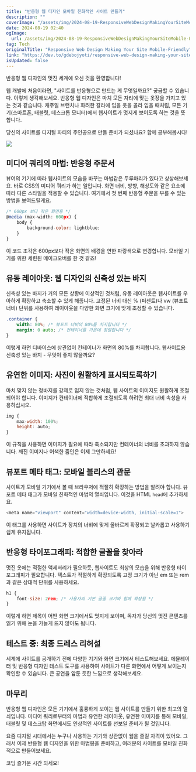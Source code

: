 ```yaml
---
title: "반응형 웹 디자인 모바일 친화적인 사이트 만들기"
description: ""
coverImage: "/assets/img/2024-08-19-ResponsiveWebDesignMakingYourSiteMobile-Friendly_0.png"
date: 2024-08-19 02:40
ogImage: 
  url: /assets/img/2024-08-19-ResponsiveWebDesignMakingYourSiteMobile-Friendly_0.png
tag: Tech
originalTitle: "Responsive Web Design Making Your Site Mobile-Friendly"
link: "https://dev.to/gdebojyoti/responsive-web-design-making-your-site-mobile-friendly-1elp"
isUpdated: false
---
```



반응형 웹 디자인의 멋진 세계에 오신 것을 환영합니다!

웹 개발에 처음이라면, "사이트를 반응형으로 만드는 게 무엇일까요?" 궁금할 수 있습니다. 이렇게 생각해보세요. 반응형 웹 디자인은 마치 모든 자리에 맞는 옷장을 가지고 있는 것과 같습니다. 캐주얼 브런치나 화려한 갈라에 입을 옷을 골라 입을 때처럼, 모든 기기(스마트폰, 태블릿, 데스크톱 모니터)에서 웹사이트가 멋지게 보이도록 하는 것을 뜻합니다.

당신의 사이트를 디지털 파티의 주인공으로 만들 준비가 되셨나요? 함께 공부해봅시다!

<img src="/assets/img/2024-08-19-ResponsiveWebDesignMakingYourSiteMobile-Friendly_0.png" />

<!-- cozy-coder - 수평 -->
<ins class="adsbygoogle"
     style="display:block"
     data-ad-client="ca-pub-4877378276818686"
     data-ad-slot="1107185301"
     data-ad-format="auto"
     data-full-width-responsive="true"></ins>
<script>
     (adsbygoogle = window.adsbygoogle || []).push({});
</script>

## 미디어 쿼리의 마법: 반응형 주문서

뷰어의 기기에 따라 웹사이트의 모습을 바꾸는 마법같은 두루마리가 있다고 상상해보세요. 바로 CSS의 미디어 쿼리가 하는 일입니다. 화면 너비, 방향, 해상도와 같은 요소에 따라 다른 스타일을 적용할 수 있습니다. 여기에서 첫 번째 반응형 주문을 부를 수 있는 방법을 보여드릴게요.

```js
/* 600px 보다 작은 화면용 */
@media (max-width: 600px) {
    body {
        background-color: lightblue;
    }
}
```

이 코드 조각은 600px보다 작은 화면의 배경을 연한 파랑색으로 변경합니다. 모바일 기기를 위한 세련된 메이크오버를 한 것 같죠!

<!-- cozy-coder - 수평 -->
<ins class="adsbygoogle"
     style="display:block"
     data-ad-client="ca-pub-4877378276818686"
     data-ad-slot="1107185301"
     data-ad-format="auto"
     data-full-width-responsive="true"></ins>
<script>
     (adsbygoogle = window.adsbygoogle || []).push({});
</script>

## 유동 레이아웃: 웹 디자인의 신축성 있는 바지

신축성 있는 바지가 거의 모든 상황에 이상적인 것처럼, 유동 레이아웃은 웹사이트를 우아하게 확장하고 축소할 수 있게 해줍니다. 고정된 너비 대신 % (퍼센트)나 vw (뷰포트 너비) 단위를 사용하여 레이아웃을 다양한 화면 크기에 맞게 조정할 수 있습니다.

```css
.container {
    width: 80%; /* 뷰포트 너비의 80%를 차지합니다 */
    margin: 0 auto; /* 컨테이너를 가운데 정렬합니다 */
}
```

이렇게 하면 디바이스에 상관없이 컨테이너가 화면의 80%를 차지합니다. 웹사이트용 신축성 있는 바지 - 무엇이 좋지 않을까요?

<!-- cozy-coder - 수평 -->
<ins class="adsbygoogle"
     style="display:block"
     data-ad-client="ca-pub-4877378276818686"
     data-ad-slot="1107185301"
     data-ad-format="auto"
     data-full-width-responsive="true"></ins>
<script>
     (adsbygoogle = window.adsbygoogle || []).push({});
</script>

## 유연한 이미지: 사진이 원활하게 표시되도록하기

마치 맞지 않는 청바지를 강제로 입지 않는 것처럼, 웹 사이트의 이미지도 원활하게 조절되어야 합니다. 이미지가 컨테이너에 적합하게 조절되도록 하려면 최대 너비 속성을 사용하십시오.

```js
img {
    max-width: 100%;
    height: auto;
}
```

이 규칙을 사용하면 이미지가 필요에 따라 축소되지만 컨테이너의 너비를 초과하지 않습니다. 깨진 이미지나 어색한 줌인은 이제 그만하세요!

<!-- cozy-coder - 수평 -->
<ins class="adsbygoogle"
     style="display:block"
     data-ad-client="ca-pub-4877378276818686"
     data-ad-slot="1107185301"
     data-ad-format="auto"
     data-full-width-responsive="true"></ins>
<script>
     (adsbygoogle = window.adsbygoogle || []).push({});
</script>

## 뷰포트 메타 태그: 모바일 블리스의 관문

사이트가 모바일 기기에서 볼 때 브라우저에 적절히 확장하는 방법을 알려야 합니다. 뷰포트 메타 태그가 모바일 친화적인 마법의 열쇠입니다. 이것을 HTML `head`에 추가하세요.

```js
<meta name="viewport" content="width=device-width, initial-scale=1">
```

이 태그를 사용하면 사이트가 장치의 너비에 맞게 올바르게 확장되고 날카롭고 사용하기 쉽게 유지됩니다.

<!-- cozy-coder - 수평 -->
<ins class="adsbygoogle"
     style="display:block"
     data-ad-client="ca-pub-4877378276818686"
     data-ad-slot="1107185301"
     data-ad-format="auto"
     data-full-width-responsive="true"></ins>
<script>
     (adsbygoogle = window.adsbygoogle || []).push({});
</script>

## 반응형 타이포그래피: 적합한 글꼴을 찾아라

멋진 옷에는 적절한 액세서리가 필요하듯, 웹사이트도 최상의 모습을 위해 반응형 타이포그래피가 필요합니다. 텍스트가 적절하게 확장되도록 고정 크기가 아닌 em 또는 rem과 같은 상대적 단위를 사용하세요.

```js
h1 {
    font-size: 2rem; /* 사용자의 기본 글꼴 크기와 함께 확장됨 */
}
```

이렇게 하면 제목이 어떤 화면 크기에서도 멋지게 보이며, 독자가 당신의 멋진 콘텐츠를 읽기 위해 눈을 가늘게 뜨지 않아도 됩니다.

<!-- cozy-coder - 수평 -->
<ins class="adsbygoogle"
     style="display:block"
     data-ad-client="ca-pub-4877378276818686"
     data-ad-slot="1107185301"
     data-ad-format="auto"
     data-full-width-responsive="true"></ins>
<script>
     (adsbygoogle = window.adsbygoogle || []).push({});
</script>

## 테스트 중: 최종 드레스 리허설

세계에 사이트를 공개하기 전에 다양한 기기와 화면 크기에서 테스트해보세요. 에뮬레이터 및 반응형 디자인 테스트 도구를 사용하여 사이트가 다른 화면에서 어떻게 보이는지 확인할 수 있습니다. 큰 공연을 앞둔 듯한 느낌으로 생각해보세요.

## 마무리

반응형 웹 디자인은 모든 기기에서 훌륭하게 보이는 웹 사이트를 만들기 위한 최고의 열쇠입니다. 미디어 쿼리로부터의 마법과 유연한 레이아웃, 유연한 이미지를 통해 모바일, 태블릿 및 데스크탑 화면에서도 인상적인 사이트를 선보일 준비가 될 것입니다.

<!-- cozy-coder - 수평 -->
<ins class="adsbygoogle"
     style="display:block"
     data-ad-client="ca-pub-4877378276818686"
     data-ad-slot="1107185301"
     data-ad-format="auto"
     data-full-width-responsive="true"></ins>
<script>
     (adsbygoogle = window.adsbygoogle || []).push({});
</script>

요즘 디지털 시대에서는 누구나 사용하는 기기와 상관없이 웹을 즐길 자격이 있어요. 그래서 이제 반응형 웹 디자인을 위한 마법봉을 준비하고, 여러분의 사이트를 모바일 친화적으로 만들어보세요.

코딩 즐거운 시간 되세요!